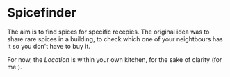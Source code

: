 # Spicefinder

The aim is to find spices for specific recepies. The original idea was to share rare spices in a building, to check which one of your neightbours has it so you don't have to buy it. 

For now, the _Location_ is within your own kitchen, for the sake of clarity (for me:). 
